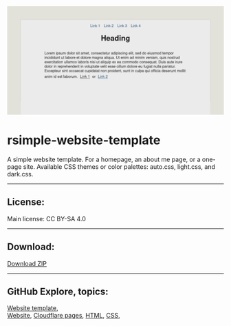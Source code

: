 
<!--https://stackoverflow.com/questions/61071158/add-image-with-link-in-githubs-readme-md#-->
[![banner](/img/github-banner-settings.png)](/img/screenshot.png)

# rsimple-website-template

A simple website template. For a homepage, an about me page, or a one-page site. Available CSS themes or color palettes: auto.css, light.css, and dark.css.
  
---
   
## License:  
Main license: CC BY-SA 4.0  
  
---  
  
## Download:
  
[Download ZIP](https://github.com/irvirty/simple-website-template/archive/refs/heads/main.zip)
  
---  
   
## GitHub Explore, topics:
[Website template](https://github.com/topics/website-template),  
[Website](https://github.com/topics/website),
[Cloudflare pages](https://github.com/topics/cloudflare-pages),
[HTML](https://github.com/topics/HTML),
[CSS](https://github.com/topics/CSS),

